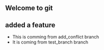 ## Welcome to git
## added a feature
- This is comming from add_conflict branch
- It is coming from test_branch branch